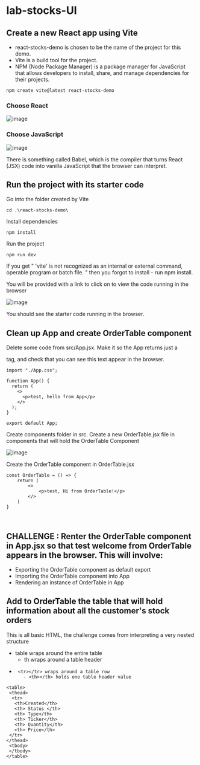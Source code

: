 ﻿# lab-stocks-UI


## Create a new React app using Vite

- react-stocks-demo is chosen to be the name of the project for this demo.
- Vite is a build tool for the project.
- NPM (Node Package Manager) is a package manager for JavaScript that allows developers to install, share, and manage dependencies for their projects.


```
npm create vite@latest react-stocks-demo

```

### Choose React
![image](https://github.com/user-attachments/assets/52c1a4a0-666f-4e8a-99f0-1303b25e7df4)


### Choose JavaScript
![image](https://github.com/user-attachments/assets/a09f743a-d246-4fd1-a3c5-941b4bc12e84)

There is something called Babel, which is the compiler that turns React (JSX) code into vanilla JavaScript that the browser can interpret.


 ## Run the project with its starter code

 Go into the folder created by Vite

```
cd .\react-stocks-demo\
```

Install dependencies 

```
npm install
```

Run the project

```
npm run dev
```
If you get  " 'vite' is not recognized as an internal or external command,
operable program or batch file. " then you forgot to install - run npm install.

You will be provided with a link to click on to view the code running in the browser


![image](https://github.com/user-attachments/assets/f797cd64-d802-43de-bcd0-9cc1cbb59187)


You should see the starter code running in the browser.


## Clean up App and create OrderTable component

Delete some code from src/App.jsx. Make it so the App returns just a <p> tag, and check that you can see this text appear in the browser.

```
import "./App.css";

function App() {
  return (
    <>
      <p>test, hello from App</p>
    </>
  );
}

export default App;

```

Create components folder in src. Create a new OrderTable.jsx file in components that will hold the OrderTable Component

![image](https://github.com/user-attachments/assets/115bb2fe-c135-49e0-a075-9c99aff4abe7)



Create the OrderTable component in OrderTable.jsx

```
const OrderTable = () => {
    return (
        <>
            <p>test, Hi from OrderTable!</p>
        </>
    )
}



```


## CHALLENGE : Renter the OrderTable component in App.jsx so that test welcome from OrderTable appears in the browser. This will involve:
- Exporting the OrderTable component as default export
- Importing the OrderTable component into App
- Rendering an instance of OrderTable in App 




## Add to OrderTable the table that will hold information about all the customer's stock orders

This is all basic HTML, the challenge comes from interpreting a very nested structure 

- table wraps around the entire table
   - th wraps around a table header
-      <tr></tr> wraps around a table row
         - <th></th> holds one table header value



```
<table>
 <thead>
  <tr>
   <th>Created</th>
   <th> Status </th>
   <th> Type</th>
   <th> Ticker</th>
   <th> Quantity</th>
   <th> Price</th>
 </tr>
</thead>
 <tbody>
 </tbody>
</table>

```


